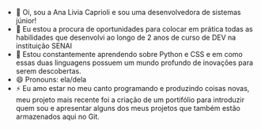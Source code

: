 - 👋 Oi, sou a Ana Livia Caprioli e sou uma desenvolvedora de sistemas júnior!
- 👀 Eu estou a procura de oportunidades para colocar em prática todas as habilidades que desenvolvi ao longo de 2 anos de curso de DEV na instituição SENAI
- 🌱 Estou constantemente aprendendo sobre Python e CSS e em como essas duas linguagens possuem um mundo profundo de inovações para serem descobertas.
- 😄 Pronouns: ela/dela
- ⚡ Eu amo estar no meu canto programando e produzindo coisas novas, meu projeto mais recente foi a criação de um portifólio para introduzir quem sou e apresentar alguns dos meus projetos que também estão armazenados aqui no Git.

<!---
caprs/caprs is a ✨ special ✨ repository because its `README.md` (this file) appears on your GitHub profile.
You can click the Preview link to take a look at your changes.
--->
